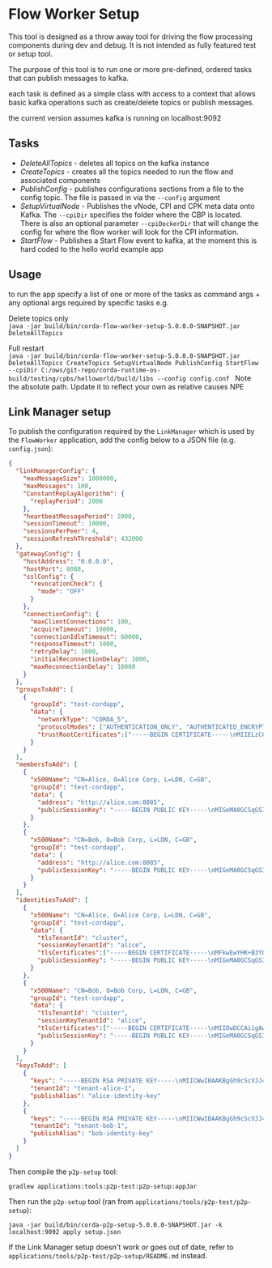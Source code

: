 # Flow Worker Setup
This tool is designed as a throw away tool for driving the flow processing components during dev and debug. It is not 
intended as fully featured test or setup tool.

The purpose of this tool is to run one or more pre-defined, ordered tasks that can publish messages to kafka.

each task is defined as a simple class with access to a context that allows basic kafka operations such as create/delete
topics or publish messages.

the current version assumes kafka is running on localhost:9092

## Tasks
- *DeleteAllTopics* - deletes all topics on the kafka instance
- *CreateTopics* - creates all the topics needed to run the flow and associated components
- *PublishConfig* - publishes configurations sections from a file to the config topic. The file is passed in via the
  `--config` argument
- *SetupVirtualNode* - Publishes the vNode, CPI and CPK meta data onto Kafka. The `--cpiDir` specifies the folder where 
  the CBP is located. There is also an optional parameter `--cpiDockerDir` that will change the config for where the flow 
  worker will look for the CPI information.
- *StartFlow* - Publishes a Start Flow event to kafka, at the moment this is hard coded to the hello world example app

## Usage
to run the app specify a list of one or more of the tasks as command args + any optional args required by specific tasks
e.g.

Delete topics only  
`java -jar build/bin/corda-flow-worker-setup-5.0.0.0-SNAPSHOT.jar DeleteAllTopics`

Full restart  
`java -jar build/bin/corda-flow-worker-setup-5.0.0.0-SNAPSHOT.jar DeleteAllTopics CreateTopics SetupVirtualNode
PublishConfig StartFlow --cpiDir C:/ows/git-repo/corda-runtime-os-build/testing/cpbs/helloworld/build/libs
--config config.conf
`
Note the absolute path. Update it to reflect your own as relative causes NPE

## Link Manager setup

To publish the configuration required by the `LinkManager` which is used by the `FlowWorker` application, add the config below to a JSON file (e.g. `config.json`):

```json
{
  "linkManagerConfig": {
    "maxMessageSize": 1000000,
    "maxMessages": 100,
    "ConstantReplayAlgorithm": {
      "replayPeriod": 2000
    },
    "heartbeatMessagePeriod": 2000,
    "sessionTimeout": 10000,
    "sessionsPerPeer": 4,
    "sessionRefreshThreshold": 432000
  },
  "gatewayConfig": {
    "hostAddress": "0.0.0.0",
    "hostPort": 8088,
    "sslConfig": {
      "revocationCheck": {
        "mode": "OFF"
      }
    },
    "connectionConfig": {
      "maxClientConnections": 100,
      "acquireTimeout": 10000,
      "connectionIdleTimeout": 60000,
      "responseTimeout": 1000,
      "retryDelay": 1000,
      "initialReconnectionDelay": 1000,
      "maxReconnectionDelay": 16000
    }
  },
  "groupsToAdd": [
    {
      "groupId": "test-cordapp",
      "data": {
        "networkType": "CORDA_5",
        "protocolModes": ["AUTHENTICATION_ONLY", "AUTHENTICATED_ENCRYPTION"],
        "trustRootCertificates":["-----BEGIN CERTIFICATE-----\nMIIELzCCAxegAwIBAgIBADANBgkqhkiG9w0BAQsFADB6MQswCQYDVQQGEwJHQjEP\nMA0GA1UEBwwGTG9uZG9uMRQwEgYDVQQKDAtCb2dkYW4gVGVzdDErMCkGA1UECwwi\nU2VjdXJlIERpZ2l0YWwgQ2VydGlmaWNhdGUgU2lnbmluZzEXMBUGA1UEAwwOQm9n\nZGFuIFRlc3QgQ0EwHhcNMjEwNzEyMDcxMDEyWhcNMzEwNzEwMDcxMDEyWjB6MQsw\nCQYDVQQGEwJHQjEPMA0GA1UEBwwGTG9uZG9uMRQwEgYDVQQKDAtCb2dkYW4gVGVz\ndDErMCkGA1UECwwiU2VjdXJlIERpZ2l0YWwgQ2VydGlmaWNhdGUgU2lnbmluZzEX\nMBUGA1UEAwwOQm9nZGFuIFRlc3QgQ0EwggEiMA0GCSqGSIb3DQEBAQUAA4IBDwAw\nggEKAoIBAQDUerOx5RYuGsRztkcexy/zVJXeIlTJtXkWSmTZEEuXksyp7mEbZHLI\nqHHOlV/KQtKDOSt8Roe15C/H9L7gKU6TmU2PhOj8d/g+l/UXSnCRx5VxjOBV0B4n\naLmjFTprszW4h1bplrYRCPdXkguSGdVjsFPem4Cl28+EzRAD8psixwKC0ZHs2tFc\n46owtKtHZbJ2d8bzbITShM9X6ENN7BofMkdYPJHSbXKHKPxvFQwnjlLoYnib+Obr\n7tPMeILoG6tJqBU/ICD19ic8TVV0d9og9Q2vKV6BL2cNeqwNA1/YQbhqdSA0ubPc\neLcMsdMcRfhEuIAryY3keldrU66dnS3RAgMBAAGjgb8wgbwwDwYDVR0TAQH/BAUw\nAwEB/zAdBgNVHQ4EFgQU3222Ezr8XGX9kEF7eGmXg04b1SowDgYDVR0PAQH/BAQD\nAgGuMDQGA1UdHwQtMCswKaAnoCWGI2h0dHA6Ly9jcmwudGlueWNlcnQub3JnL2Nh\nLTkwNzEuY3JsMCEGA1UdEQQaMBiBFmJvZ2Rhbi5wYXVuZXNjdUByMy5jb20wIQYD\nVR0SBBowGIEWYm9nZGFuLnBhdW5lc2N1QHIzLmNvbTANBgkqhkiG9w0BAQsFAAOC\nAQEABg1Mj7jjyLavrEG/GpZDbatI09ScpEdfNtUg89BAWxfB0V8ItvNjePPQeMCs\nXWcDtiI14xOjNcGndEbSLJLW4oaymK9G7LkK//VvoZ/0Ostfs8sOEuxgT+MLbUWV\nq9/q2+JphnZV10h9LWLU4wDILyNaGiQi9x3NGcqfUYR+KC0IJBOlLnKq1uHmdvJh\naVEWAa4dKt/wSE8Vh9/OvaXUIMDxh6PHFc6t9Pkca/8Nu/X9Sep9Vsj2E4yairnb\nDcgQK4YagUkOtOaRf7ccGPOQRKzryfWNetgLdpKzxghPxAa1NE5SCvfR1xB1ViZj\nCndMm6VhBwuhc1i4XiT4UDgr0g==\n-----END CERTIFICATE-----\n"]
      }
    }
  ],
  "membersToAdd": [
    {
      "x500Name": "CN=Alice, O=Alice Corp, L=LDN, C=GB",
      "groupId": "test-cordapp",
      "data": {
        "address": "http://alice.com:8085",
        "publicSessionKey": "-----BEGIN PUBLIC KEY-----\nMIGeMA0GCSqGSIb3DQEBAQUAA4GMADCBiAKBgGh9cScVJJ4jHzLfla5cVYTjz4VN\n/cIdjgyxL/56HKfeF2mCdbHAUtkaoua7H1AjtsbE1paB20mqjjzjb32zPRfDU5OE\nHniSJnGdJ0ZkcWSgbwcWudDyC7fowO9YyPdAlGaZKRrAL2O4OdfRHBWUk0NNZ0pk\n416Nyo8m8gGiienhAgMBAAE=\n-----END PUBLIC KEY-----"
      }
    },
    {
      "x500Name": "CN=Bob, O=Bob Corp, L=LDN, C=GB",
      "groupId": "test-cordapp",
      "data": {
        "address": "http://alice.com:8085",
        "publicSessionKey": "-----BEGIN PUBLIC KEY-----\nMIGeMA0GCSqGSIb3DQEBAQUAA4GMADCBiAKBgGh9cScVJJ4jHzLfla5cVYTjz4VN\n/cIdjgyxL/56HKfeF2mCdbHAUtkaoua7H1AjtsbE1paB20mqjjzjb32zPRfDU5OE\nHniSJnGdJ0ZkcWSgbwcWudDyC7fowO9YyPdAlGaZKRrAL2O4OdfRHBWUk0NNZ0pk\n416Nyo8m8gGiienhAgMBAAE=\n-----END PUBLIC KEY-----"
      }
    }
  ],
  "identitiesToAdd": [
    {
      "x500Name": "CN=Alice, O=Alice Corp, L=LDN, C=GB",
      "groupId": "test-cordapp",
      "data": {
        "tlsTenantId": "cluster",
        "sessionKeyTenantId": "alice",
        "tlsCertificates":["-----BEGIN CERTIFICATE-----\nMFkwEwYHK+B3YGgcIALw==\n-----END CERTIFICATE-----\n"],
        "publicSessionKey": "-----BEGIN PUBLIC KEY-----\nMIGeMA0GCSqGSIb3DQEBAQUAA4GMADCBiAKBgGh9cScVJJ4jHzLfla5cVYTjz4VN\n/cIdjgyxL/56HKfeF2mCdbHAUtkaoua7H1AjtsbE1paB20mqjjzjb32zPRfDU5OE\nHniSJnGdJ0ZkcWSgbwcWudDyC7fowO9YyPdAlGaZKRrAL2O4OdfRHBWUk0NNZ0pk\n416Nyo8m8gGiienhAgMBAAE=\n-----END PUBLIC KEY-----"
      }
    },
    {
      "x500Name": "CN=Bob, O=Bob Corp, L=LDN, C=GB",
      "groupId": "test-cordapp",
      "data": {
        "tlsTenantId": "cluster",
        "sessionKeyTenantId": "alice",
        "tlsCertificates":["-----BEGIN CERTIFICATE-----\nMIIDwDCCAiigAwI...tkIEaQ==\n-----END CERTIFICATE-----\n"],
        "publicSessionKey": "-----BEGIN PUBLIC KEY-----\nMIGeMA0GCSqGSIb3DQEBAQUAA4GMADCBiAKBgGh9cScVJJ4jHzLfla5cVYTjz4VN\n/cIdjgyxL/56HKfeF2mCdbHAUtkaoua7H1AjtsbE1paB20mqjjzjb32zPRfDU5OE\nHniSJnGdJ0ZkcWSgbwcWudDyC7fowO9YyPdAlGaZKRrAL2O4OdfRHBWUk0NNZ0pk\n416Nyo8m8gGiienhAgMBAAE=\n-----END PUBLIC KEY-----"
      }
    }
  ],
  "keysToAdd": [
    {
      "keys": "-----BEGIN RSA PRIVATE KEY-----\nMIICWwIBAAKBgGh9cScVJJ4jHzLfla5cVYTjz4VN/cIdjgyxL/56HKfeF2mCdbHA\nUtkaoua7H1AjtsbE1paB20mqjjzjb32zPRfDU5OEHniSJnGdJ0ZkcWSgbwcWudDy\nC7fowO9YyPdAlGaZKRrAL2O4OdfRHBWUk0NNZ0pk416Nyo8m8gGiienhAgMBAAEC\ngYBcAFdo+gzL0FDgEk1QwKvr3koSLaGJEUzJkBmaDxq8E6i5lczbPWO1FObqEUh4\n33lHenkW/C+ApVOn+PlpzC+1XlV9TEhpFgrlikxgSwKNDen1RozB5pqsNbR0Y7+P\nPU53l1/KuqDfcmxW/mKf89Dwip9QVTm/6+gQzR3R85nrgQJBAMlt3Sg6GNjeVSYH\nforPl6B1lXjcxJvZiJJAhrEAcjm4iypAN9bU2/LHrB8+/EfQL/HTqFKFSP0tJBAL\n+uezbjUCQQCEzFr15lZujfFI3sjGj3ylJ/WALv76HGFzPyqLX2FxV+njSftRpagW\n4dIRFIImCW+VkgXah7p3++AwNceeo/J9AkEAlmMiNUB7AJ+ubwA1aCnpiPGBMYWS\nfNGC976ZUVmF7rZroJXlms29kZumVIXQEUXMJf7iswm0HuIvBJQNNiRu6QJAFkkN\nArMS0h6z3Ry16MxviG+6PTalx2c321VAWH87JQAx2diyejMokB55WDBu3t86gIku\nvkuEuVnld3Gu/CpbKQJAZHLJnFJYtfGKe0+Anrib54Mctqq43LkOTivcRobh8E73\nl5puj59QaPAytBEXotDHoFGiAhMBRgWupLQEWgAzdg==\n-----END RSA PRIVATE KEY-----\n",
      "tenantId": "tenant-alice-1",
      "publishAlias": "alice-identity-key"
    },
    {
      "keys": "-----BEGIN RSA PRIVATE KEY-----\nMIICWwIBAAKBgGh9cScVJJ4jHzLfla5cVYTjz4VN/cIdjgyxL/56HKfeF2mCdbHA\nUtkaoua7H1AjtsbE1paB20mqjjzjb32zPRfDU5OEHniSJnGdJ0ZkcWSgbwcWudDy\nC7fowO9YyPdAlGaZKRrAL2O4OdfRHBWUk0NNZ0pk416Nyo8m8gGiienhAgMBAAEC\ngYBcAFdo+gzL0FDgEk1QwKvr3koSLaGJEUzJkBmaDxq8E6i5lczbPWO1FObqEUh4\n33lHenkW/C+ApVOn+PlpzC+1XlV9TEhpFgrlikxgSwKNDen1RozB5pqsNbR0Y7+P\nPU53l1/KuqDfcmxW/mKf89Dwip9QVTm/6+gQzR3R85nrgQJBAMlt3Sg6GNjeVSYH\nforPl6B1lXjcxJvZiJJAhrEAcjm4iypAN9bU2/LHrB8+/EfQL/HTqFKFSP0tJBAL\n+uezbjUCQQCEzFr15lZujfFI3sjGj3ylJ/WALv76HGFzPyqLX2FxV+njSftRpagW\n4dIRFIImCW+VkgXah7p3++AwNceeo/J9AkEAlmMiNUB7AJ+ubwA1aCnpiPGBMYWS\nfNGC976ZUVmF7rZroJXlms29kZumVIXQEUXMJf7iswm0HuIvBJQNNiRu6QJAFkkN\nArMS0h6z3Ry16MxviG+6PTalx2c321VAWH87JQAx2diyejMokB55WDBu3t86gIku\nvkuEuVnld3Gu/CpbKQJAZHLJnFJYtfGKe0+Anrib54Mctqq43LkOTivcRobh8E73\nl5puj59QaPAytBEXotDHoFGiAhMBRgWupLQEWgAzdg==\n-----END RSA PRIVATE KEY-----\n",
      "tenantId": "tenant-bob-1",
      "publishAlias": "bob-identity-key"
    }
  ]
}
```

Then compile the `p2p-setup` tool:

```shell
gradlew applications:tools:p2p-test:p2p-setup:appJar
```

Then run the `p2p-setup` tool (ran from `applications/tools/p2p-test/p2p-setup`):

```shell
java -jar build/bin/corda-p2p-setup-5.0.0.0-SNAPSHOT.jar -k localhost:9092 apply setup.json
```

If the Link Manager setup doesn't work or goes out of date, refer to `applications/tools/p2p-test/p2p-setup/README.md` instead.